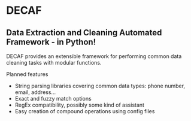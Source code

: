 # DECAF
## Data Extraction and Cleaning Automated Framework - in Python!

DECAF provides an extensible framework for performing common data cleaning tasks with modular functions.

Planned features
* String parsing libraries covering common data types: phone number, email, address...
* Exact and fuzzy match options
* RegEx compatibility, possibly some kind of assistant
* Easy creation of compound operations using config files